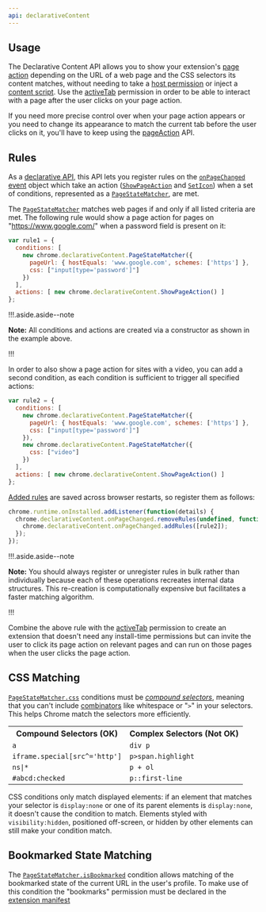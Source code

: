 ```yaml
---
api: declarativeContent
---
```


## Usage

The Declarative Content API allows you to show your extension's [page action][1] depending on the
URL of a web page and the CSS selectors its content matches, without needing to take a [host
permission][2] or inject a [content script][3]. Use the [activeTab][4] permission in order to be
able to interact with a page after the user clicks on your page action.

If you need more precise control over when your page action appears or you need to change its
appearance to match the current tab before the user clicks on it, you'll have to keep using the
[pageAction][5] API.

## Rules

As a [declarative API][6], this API lets you register rules on the [`onPageChanged`][7] [event][8]
object which take an action ([`ShowPageAction`][9] and [`SetIcon`][10]) when a set of conditions,
represented as a [`PageStateMatcher`][11], are met.

The [`PageStateMatcher`][12] matches web pages if and only if all listed criteria are met. The
following rule would show a page action for pages on "https://www.google.com/" when a password field
is present on it:

```js
var rule1 = {
  conditions: [
    new chrome.declarativeContent.PageStateMatcher({
      pageUrl: { hostEquals: 'www.google.com', schemes: ['https'] },
      css: ["input[type='password']"]
    })
  ],
  actions: [ new chrome.declarativeContent.ShowPageAction() ]
};
```

!!!.aside.aside--note

**Note:** All conditions and actions are created via a constructor as shown in the example above.

!!!

In order to also show a page action for sites with a video, you can add a second condition, as each
condition is sufficient to trigger all specified actions:

```js
var rule2 = {
  conditions: [
    new chrome.declarativeContent.PageStateMatcher({
      pageUrl: { hostEquals: 'www.google.com', schemes: ['https'] },
      css: ["input[type='password']"]
    }),
    new chrome.declarativeContent.PageStateMatcher({
      css: ["video"]
    })
  ],
  actions: [ new chrome.declarativeContent.ShowPageAction() ]
};
```

[Added rules][27] are saved across browser restarts, so register them as follows:

```js
chrome.runtime.onInstalled.addListener(function(details) {
  chrome.declarativeContent.onPageChanged.removeRules(undefined, function() {
    chrome.declarativeContent.onPageChanged.addRules([rule2]);
  });
});
```

!!!.aside.aside--note

**Note:** You should always register or unregister rules in bulk rather than individually because
each of these operations recreates internal data structures. This re-creation is computationally
expensive but facilitates a faster matching algorithm.

!!!

Combine the above rule with the [activeTab][33] permission to create an extension that doesn't need
any install-time permissions but can invite the user to click its page action on relevant pages and
can run on those pages when the user clicks the page action.

## CSS Matching

[`PageStateMatcher.css`][34] conditions must be _[compound selectors][35]_, meaning that you can't
include [combinators][36] like whitespace or "`>`" in your selectors. This helps Chrome match the
selectors more efficiently.

<table><tbody><tr><th>Compound Selectors (OK)</th><th>Complex Selectors (Not OK)</th></tr><tr><td><code>a</code></td><td><code>div p</code></td></tr><tr><td><code>iframe.special[src^='http']</code></td><td><code>p&gt;span.highlight</code></td></tr><tr><td><code>ns|*</code></td><td><code>p + ol</code></td></tr><tr><td><code>#abcd:checked</code></td><td><code>p::first-line</code></td></tr></tbody></table>

CSS conditions only match displayed elements: if an element that matches your selector is
`display:none` or one of its parent elements is `display:none`, it doesn't cause the condition to
match. Elements styled with `visibility:hidden`, positioned off-screen, or hidden by other elements
can still make your condition match.

## Bookmarked State Matching

The [`PageStateMatcher.isBookmarked`][37] condition allows matching of the bookmarked state of the
current URL in the user's profile. To make use of this condition the "bookmarks" permission must be
declared in the [extension manifest][38]

[1]: /docs/extensions/pageAction
[2]: /docs/extensions/mv2/declare_permissions#host-permissions
[3]: /docs/extensions/mv2/content_scripts
[4]: /docs/extensions/activeTab
[5]: /docs/extensions/pageAction
[6]: /docs/extensions/events#declarative
[7]: #event-onPageChanged
[8]: /docs/extensions/events#type-Event
[9]: #type-ShowPageAction
[10]: #type-SetIcon
[11]: #type-PageStateMatcher
[12]: #type-PageStateMatcher
[13]: #type-PageStateMatcher
[14]: #property-PageStateMatcher-pageUrl
[15]: /docs/extensions/events#property-UrlFilter-hostEquals
[16]: /docs/extensions/events#property-UrlFilter-schemes
[17]: #property-PageStateMatcher-css
[18]: #type-ShowPageAction
[19]: #type-PageStateMatcher
[20]: #property-PageStateMatcher-pageUrl
[21]: /docs/extensions/events#property-UrlFilter-hostEquals
[22]: /docs/extensions/events#property-UrlFilter-schemes
[23]: #property-PageStateMatcher-css
[24]: #type-PageStateMatcher
[25]: #property-PageStateMatcher-css
[26]: #type-ShowPageAction
[27]: /docs/extensions/events#addingrules
[28]: /docs/extensions/runtime#event-onInstalled
[29]: #event-onPageChanged
[30]: /docs/extensions/events#removingrules
[31]: #event-onPageChanged
[32]: /docs/extensions/events#addingrules
[33]: /docs/extensions/activeTab
[34]: #property-PageStateMatcher-css
[35]: https://www.w3.org/TR/selectors4/#compound
[36]: https://www.w3.org/community/webed/wiki/CSS/Selectors#Combinators
[37]: #property-PageStateMatcher-isBookmarked
[38]: /docs/extensions/mv2/tabs
